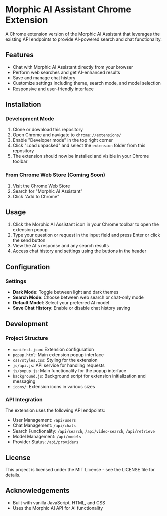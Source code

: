 # Morphic AI Assistant Chrome Extension

A Chrome extension version of the Morphic AI Assistant that leverages the existing API endpoints to provide AI-powered search and chat functionality.

## Features

- Chat with Morphic AI Assistant directly from your browser
- Perform web searches and get AI-enhanced results
- Save and manage chat history
- Customize settings including theme, search mode, and model selection
- Responsive and user-friendly interface

## Installation

### Development Mode

1. Clone or download this repository
2. Open Chrome and navigate to `chrome://extensions/`
3. Enable "Developer mode" in the top right corner
4. Click "Load unpacked" and select the `extension` folder from this repository
5. The extension should now be installed and visible in your Chrome toolbar

### From Chrome Web Store (Coming Soon)

1. Visit the Chrome Web Store
2. Search for "Morphic AI Assistant"
3. Click "Add to Chrome"

## Usage

1. Click the Morphic AI Assistant icon in your Chrome toolbar to open the extension popup
2. Type your question or request in the input field and press Enter or click the send button
3. View the AI's response and any search results
4. Access chat history and settings using the buttons in the header

## Configuration

### Settings

- **Dark Mode**: Toggle between light and dark themes
- **Search Mode**: Choose between web search or chat-only mode
- **Default Model**: Select your preferred AI model
- **Save Chat History**: Enable or disable chat history saving

## Development

### Project Structure

- `manifest.json`: Extension configuration
- `popup.html`: Main extension popup interface
- `css/styles.css`: Styling for the extension
- `js/api.js`: API service for handling requests
- `js/popup.js`: Main functionality for the popup interface
- `background.js`: Background script for extension initialization and messaging
- `icons/`: Extension icons in various sizes

### API Integration

The extension uses the following API endpoints:

- User Management: `/api/users`
- Chat Management: `/api/chats`
- Search Functionality: `/api/search`, `/api/video-search`, `/api/retrieve`
- Model Management: `/api/models`
- Provider Status: `/api/providers`

## License

This project is licensed under the MIT License - see the LICENSE file for details.

## Acknowledgements

- Built with vanilla JavaScript, HTML, and CSS
- Uses the Morphic AI API for AI functionality
